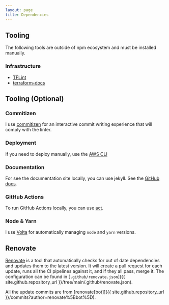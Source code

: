 ```yaml
---
layout: page
title: Dependencies
---
```


## Tooling

The following tools are outside of npm ecosystem and must be installed manually.

### Infrastructure

- [TFLint](https://github.com/terraform-linters/tflint)
- [terraform-docs](https://github.com/terraform-docs/terraform-docs)

## Tooling (Optional)

### Commitizen

I use [commitizen](https://github.com/commitizen/cz-cli) for an interactive commit writing experience that will comply with the linter.

### Deployment

If you need to deploy manually, use the [AWS CLI](https://aws.amazon.com/cli/)

### Documentation

For see the documentation site locally, you can use jekyll. See the [GitHub docs](https://docs.github.com/en/pages/setting-up-a-github-pages-site-with-jekyll/testing-your-github-pages-site-locally-with-jekyll).

### GitHub Actions

To run GitHub Actions locally, you can use [act](https://github.com/nektos/act).

### Node & Yarn

I use [Volta](https://volta.sh/) for automatically managing `node` and `yarn` versions.

## Renovate

[Renovate](https://github.com/renovatebot/renovate) is a tool that automatically checks for out of date dependencies and updates them to the latest version. It will create a pull request for each update, runs all the CI pipelines against it, and if they all pass, merge it. The configuration can be found in [`.github/renovate.json`]({{ site.github.repository_url }}/tree/main/.github/renovate.json).

All the update commits are from [renovate[bot]]({{ site.github.repository_url }}/commits?author=renovate%5Bbot%5D).

